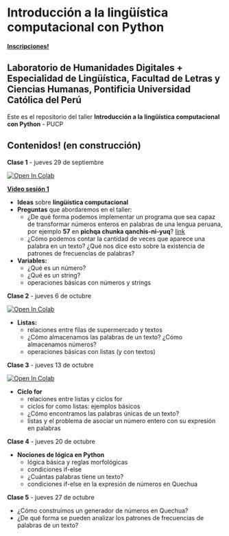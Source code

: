 # Introducción a la lingüística computacional con Python

[**Inscripciones!**](https://docs.google.com/forms/d/e/1FAIpQLSdbvzQ5L8e8dvVQwbMxK6GGdi6XXHmSmIsFt3Dl0RaJyMom1Q/viewform)

## Laboratorio de Humanidades Digitales + Especialidad de Lingüística, Facultad de Letras y Ciencias Humanas, Pontificia Universidad Católica del Perú

Este es el repositorio del taller **Introducción a la lingüística computacional con Python** - PUCP

## Contenidos! (en construcción)

**Clase 1** - jueves 29 de septiembre

[![Open In Colab](https://colab.research.google.com/assets/colab-badge.svg)](http://colab.research.google.com/github/lab-humanidades-digitales-pucp/taller-python-linguistas/blob/main/clases/clase1-problemas-variables.ipynb) 

[**Video sesión 1**](https://www.youtube.com/watch?v=LuAPImGbnho)

- **Ideas** sobre **lingüística computacional**
- **Preguntas** que abordaremos en el taller: 
    - ¿De qué forma podemos implementar un programa que sea capaz de transformar números enteros en palabras de una lengua peruana, por ejemplo **57** en **pichqa chunka qanchis-ni-yuq**? [link](https://javiervz-quechua-quechua-zkxp9n.streamlitapp.com/)
    - ¿Cómo podemos contar la cantidad de veces que aparece una palabra en un texto? ¿Qué nos dice esto sobre la existencia de patrones de frecuencias de palabras?
- **Variables:** 
    - ¿Qué es un número?
    - ¿Qué es un string?
    - operaciones básicas con números y strings

**Clase 2** - jueves 6 de octubre

[![Open In Colab](https://colab.research.google.com/assets/colab-badge.svg)](http://colab.research.google.com/github/lab-humanidades-digitales-pucp/taller-python-linguistas/blob/main/clases/clase2-listas.ipynb) 

- **Listas:** 
    - relaciones entre filas de supermercado y textos
    - ¿Cómo almacenamos las palabras de un texto? ¿Cómo almacenamos números?
    - operaciones básicas con listas (y con textos)
    
    
**Clase 3** - jueves 13 de octubre

[![Open In Colab](https://colab.research.google.com/assets/colab-badge.svg)](http://colab.research.google.com/github/lab-humanidades-digitales-pucp/taller-python-linguistas/blob/main/clases/clase3-listas-for.ipynb) 

- **Ciclo for**
    - relaciones entre listas y ciclos for
    - ciclos for como listas: ejemplos básicos
    - ¿Cómo encontramos las palabras únicas de un texto?
    - listas y el problema de asociar un número entero con su expresión en palabras
    
    
**Clase 4** - jueves 20 de octubre

- **Nociones de lógica en Python**
    - lógica básica y reglas morfológicas
    - condiciones if-else
    - ¿Cuántas palabras tiene un texto?
    - condiciones if-else en la expresión de números en Quechua
    
    
**Clase 5** - jueves 27 de octubre

* ¿Cómo construimos un generador de números en Quechua?
* ¿De qué forma se pueden analizar los patrones de frecuencias de palabras de un texto?
 